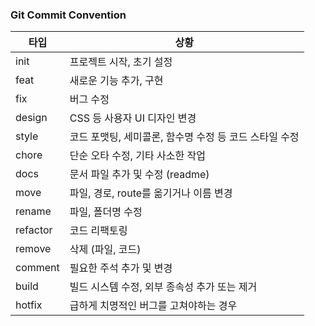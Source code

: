 ### Git Commit Convention

| 타입 | 상황 |
| --- | --- |
| init | 프로젝트 시작, 초기 설정 |
| feat | 새로운 기능 추가, 구현 |
| fix | 버그 수정 |
| design | CSS 등 사용자 UI 디자인 변경 |
| style | 코드 포맷팅, 세미콜론, 함수명 수정 등 코드 스타일 수정 |
| chore | 단순 오타 수정, 기타 사소한 작업 |
| docs | 문서 파일 추가 및 수정 (readme) |
| move | 파일, 경로, route를 옮기거나 이름 변경 |
| rename | 파일, 폴더명 수정 |
| refactor | 코드 리팩토링 |
| remove | 삭제 (파일, 코드) |
| comment | 필요한 주석 추가 및 변경 |
| build | 빌드 시스템 수정, 외부 종속성 추가 또는 제거 | 
| hotfix | 급하게 치명적인 버그를 고쳐야하는 경우 |
